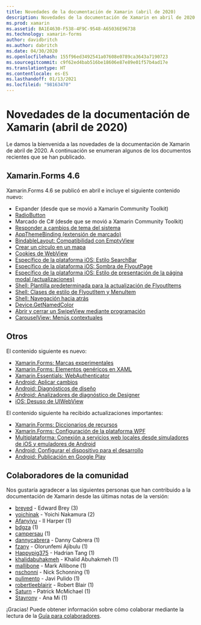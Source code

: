 ```yaml
---
title: Novedades de la documentación de Xamarin (abril de 2020)
description: Novedades de la documentación de Xamarin en abril de 2020.
ms.prod: xamarin
ms.assetid: BA1E4630-F538-4F9C-9548-A65036E96738
ms.technology: xamarin-forms
author: davidbritch
ms.author: dabritch
ms.date: 04/30/2020
ms.openlocfilehash: 155f96ed3492541a07608e0789ca3643a7190723
ms.sourcegitcommit: c9f62ed4bab516be18606e87e89e01f57b4ad17e
ms.translationtype: HT
ms.contentlocale: es-ES
ms.lasthandoff: 01/13/2021
ms.locfileid: "98163470"
---
```

# <a name="xamarin-docs-whats-new-april-2020"></a>Novedades de la documentación de Xamarin (abril de 2020)

Le damos la bienvenida a las novedades de la documentación de Xamarin de abril de 2020. A continuación se enumeran algunos de los documentos recientes que se han publicado.

## <a name="xamarinforms-46"></a>Xamarin.Forms 4.6

Xamarin.Forms 4.6 se publicó en abril e incluye el siguiente contenido nuevo:

- Expander (desde que se movió a Xamarin Community Toolkit)
- [RadioButton](~/xamarin-forms/user-interface/radiobutton.md)
- Marcado de C# (desde que se movió a Xamarin Community Toolkit)
- [Responder a cambios de tema del sistema](~/xamarin-forms/user-interface/theming/system-theme-changes.md)
- [AppThemeBinding (extensión de marcado)](~/xamarin-forms/xaml/markup-extensions/consuming.md#appthemebinding-markup-extension)
- [BindableLayout: Compatibilidad con EmptyView](~/xamarin-forms/user-interface/layouts/bindable-layouts.md)
- [Crear un círculo en un mapa](~/xamarin-forms/user-interface/map/polygons.md#create-a-circle)
- [Cookies de WebView](~/xamarin-forms/user-interface/webview.md#cookies)
- [Específico de la plataforma iOS: Estilo SearchBar](~/xamarin-forms/platform/ios/searchbar-style.md)
- [Específico de la plataforma iOS: Sombra de FlyoutPage](~/xamarin-forms/platform/ios/flyoutpage-shadow.md)
- [Específico de la plataforma iOS: Estilo de presentación de la página modal (actualizaciones)](~/xamarin-forms/platform/ios/page-presentation-style.md)
- [Shell: Plantilla predeterminada para la actualización de FlyoutItems](~/xamarin-forms/app-fundamentals/shell/flyout.md#default-template-for-flyoutitems)
- [Shell: Clases de estilo de FlyoutItem y MenuItem](~/xamarin-forms/app-fundamentals/shell/flyout.md#flyoutitem-and-menuitem-style-classes)
- [Shell: Navegación hacia atrás](~/xamarin-forms/app-fundamentals/shell/navigation.md#backwards-navigation)
- [Device.GetNamedColor](~/xamarin-forms/platform/device.md#devicegetnamedcolor)
- [Abrir y cerrar un SwipeView mediante programación](~/xamarin-forms/user-interface/swipeview.md#open-and-close-a-swipeview-programmatically)
- [CarouselView: Menús contextuales](~/xamarin-forms/user-interface/carouselview/populate-data.md#context-menus)

## <a name="other"></a>Otros

El contenido siguiente es nuevo:

- [Xamarin.Forms: Marcas experimentales](~/xamarin-forms/internals/experimental-flags.md)
- [Xamarin.Forms: Elementos genéricos en XAML](~/xamarin-forms/xaml/generics.md)
- [Xamarin.Essentials: WebAuthenticator](~/essentials/web-authenticator.md?context=xamarin%2Fxamarin-forms)
- [Android: Aplicar cambios](~/android/deploy-test/apply-changes.md)
- [Android: Diagnósticos de diseño](~/android/user-interface/android-designer/diagnostics.md)
- [Android: Analizadores de diagnóstico de Designer](~/android/user-interface/android-designer/diagnostic-analyzers.md)
- [iOS: Desuso de UIWebView](~/ios/user-interface/controls/webview.md#uiwebview-deprecation)

El contenido siguiente ha recibido actualizaciones importantes:

- [Xamarin.Forms: Diccionarios de recursos](~/xamarin-forms/xaml/resource-dictionaries.md)
- [Xamarin.Forms: Configuración de la plataforma WPF](~/xamarin-forms/platform/other/wpf.md)
- [Multiplataforma: Conexión a servicios web locales desde simuladores de iOS y emuladores de Android](~/cross-platform/deploy-test/connect-to-local-web-services.md)
- [Android: Configurar el dispositivo para el desarrollo](~/android/get-started/installation/set-up-device-for-development.md)
- [Android: Publicación en Google Play](~/android/deploy-test/publishing/publishing-to-google-play/index.md)

## <a name="community-contributors"></a>Colaboradores de la comunidad

Nos gustaría agradecer a las siguientes personas que han contribuido a la documentación de Xamarin desde las últimas notas de la versión:

- [breyed](https://github.com/breyed) - Edward Brey (3)
- [yoichinak](https://github.com/yoichinak) - Yoichi Nakamura (2)
- [Afanyiyu](https://github.com/Afanyiyu) - Il Harper (1)
- [bdgza](https://github.com/bdgza) (1)
- [campersau](https://github.com/campersau) (1)
- [dannycabrera](https://github.com/dannycabrera) - Danny Cabrera (1)
- [fzany](https://github.com/fzany) - Olorunfemi Ajibulu (1)
- [Happypig375](https://github.com/Happypig375) - Hadrian Tang (1)
- [khalidabuhakmeh](https://github.com/khalidabuhakmeh) - Khalid Abuhakmeh (1)
- [mallibone](https://github.com/mallibone) - Mark Allibone (1)
- [nschonni](https://github.com/nschonni) - Nick Schonning (1)
- [pulimento](https://github.com/pulimento) - Javi Pulido (1)
- [robertleeblairjr](https://github.com/robertleeblairjr) - Robert Blair (1)
- [Saturn](https://github.com/Saturn) - Patrick McMichael (1)
- [Stayrony](https://github.com/Stayrony) - Ana Mi (1)

¡Gracias! Puede obtener información sobre cómo colaborar mediante la lectura de la [Guía para colaboradores](https://github.com/MicrosoftDocs/xamarin-docs/blob/live/CONTRIBUTING.md).
